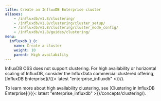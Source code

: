 ```yaml
---
title: Create an InfluxDB Enterprise cluster
aliases:
    - /influxdb/v1.8/clustering/
    - /influxdb/v1.8/clustering/cluster_setup/
    - /influxdb/v1.8/clustering/cluster_node_config/
    - /influxdb/v1.8/guides/clustering/
menu:
  influxdb_1_8:
    name: Create a cluster
    weight: 10
    parent: High availability
---
```


InfluxDB OSS does not support clustering.
For high availability or horizontal scaling of InfluxDB, consider the InfluxData
commercial clustered offering,
[InfluxDB Enterprise](/{{< latest "enterprise_influxdb" >}}/).

To learn more about high availability clustering, see [Clustering in InfluxDB Enterprise](/{{< latest "enterprise_influxdb" >}}/concepts/clustering/).
